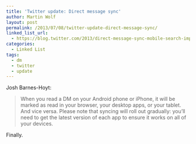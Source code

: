 ```yaml
---
title: 'Twitter update: Direct message sync'
author: Martin Wolf
layout: post
permalink: /2013/07/08/twitter-update-direct-message-sync/
linked_list_url:
  - https://blog.twitter.com/2013/direct-message-sync-mobile-search-improvements-and-more
categories:
  - Linked List
tags:
  - dm
  - twitter
  - update
---
```

<p class="linked-list-quote-author">
  Josh Barnes-Hoyt:
</p>

> When you read a DM on your Android phone or iPhone, it will be marked as read in your browser, your desktop apps, or your tablet. And vice versa. Please note that syncing will roll out gradually: you’ll need to get the latest version of each app to ensure it works on all of your devices.

Finally.